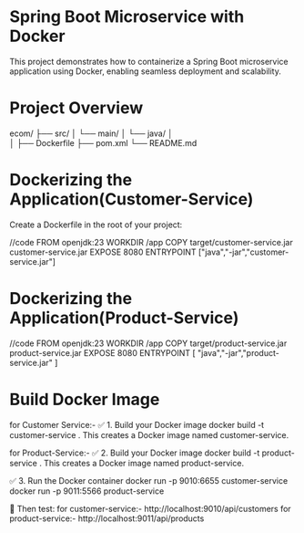 # Spring Boot Microservice with Docker

This project demonstrates how to containerize a Spring Boot microservice application using Docker, enabling seamless deployment and scalability.

# Project Overview

ecom/
├── src/
│   └── main/
│       └── java/
│        
│
├── Dockerfile
├── pom.xml
└── README.md

# Dockerizing the Application(Customer-Service)
Create a Dockerfile in the root of your project:

//code
FROM openjdk:23
WORKDIR /app
COPY target/customer-service.jar customer-service.jar
EXPOSE 8080
ENTRYPOINT ["java","-jar","customer-service.jar"]

# Dockerizing the Application(Product-Service)

//code
FROM openjdk:23
WORKDIR /app
COPY target/product-service.jar product-service.jar
EXPOSE 8080
ENTRYPOINT [ "java","-jar","product-service.jar" ]

# Build Docker Image
for Customer Service:-
✅ 1. Build your Docker image
docker build -t customer-service .
This creates a Docker image named customer-service.

for Product-Service:-
✅ 2. Build your Docker image
docker build -t product-service .
This creates a Docker image named product-service.

✅ 3. Run the Docker container
docker run -p 9010:6655 customer-service
docker run -p 9011:5566 product-service

🧪 Then test:
for customer-service:-
http://localhost:9010/api/customers
for product-service:-
http://localhost:9011/api/products

